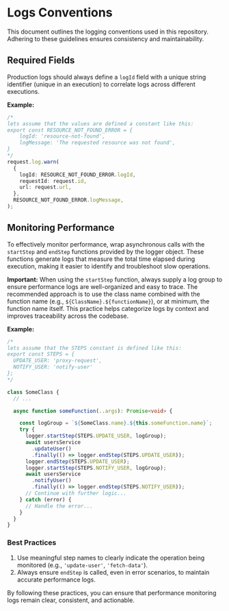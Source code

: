 # Logs Conventions

This document outlines the logging conventions used in this repository. Adhering to these guidelines ensures consistency and maintainability.

## Required Fields

Production logs should always define a `logId` field with a unique string identifier (unique in an execution) to correlate logs across different executions.

**Example:**

```typescript
/*
lets assume that the values are defined a constant like this:
export const RESOURCE_NOT_FOUND_ERROR = {
    logId: 'resource-not-found',
    logMessage: 'The requested resource was not found',
}
*/
request.log.warn(
  {
    logId: RESOURCE_NOT_FOUND_ERROR.logId,
    requestId: request.id,
    url: request.url,
  },
  RESOURCE_NOT_FOUND_ERROR.logMessage,
);
```

## Monitoring Performance

To effectively monitor performance, wrap asynchronous calls with the `startStep` and `endStep` functions provided by the logger object. These functions generate logs that measure the total time elapsed during execution, making it easier to identify and troubleshoot slow operations.

**Important:** When using the `startStep` function, always supply a log group to ensure performance logs are well-organized and easy to trace. The recommended approach is to use the class name combined with the function name (e.g., `${ClassName}.${functionName}`), or at minimum, the function name itself. This practice helps categorize logs by context and improves traceability across the codebase.

**Example:**

```typescript
/*
lets assume that the STEPS constant is defined like this:
export const STEPS = {
  UPDATE_USER: 'proxy-request',
  NOTIFY_USER: 'notify-user'
};
*/

class SomeClass {
  // ...

  async function someFunction(..args): Promise<void> {

    const logGroup = `${SomeClass.name}.${this.someFunction.name}`;
    try {
      logger.startStep(STEPS.UPDATE_USER, logGroup);
      await usersService
        .updateUser()
        .finally(() => logger.endStep(STEPS.UPDATE_USER));
      logger.endStep(STEPS.UPDATE_USER);
      logger.startStep(STEPS.NOTIFY_USER, logGroup);
      await usersService
        .notifyUser()
        .finally(() => logger.endStep(STEPS.NOTIFY_USER));
      // Continue with further logic...
    } catch (error) {
      // Handle the error...
    }
  }
}
```

### Best Practices

1. Use meaningful step names to clearly indicate the operation being monitored (e.g., `'update-user'`, `'fetch-data'`).
2. Always ensure `endStep` is called, even in error scenarios, to maintain accurate performance logs.

By following these practices, you can ensure that performance monitoring logs remain clear, consistent, and actionable.
